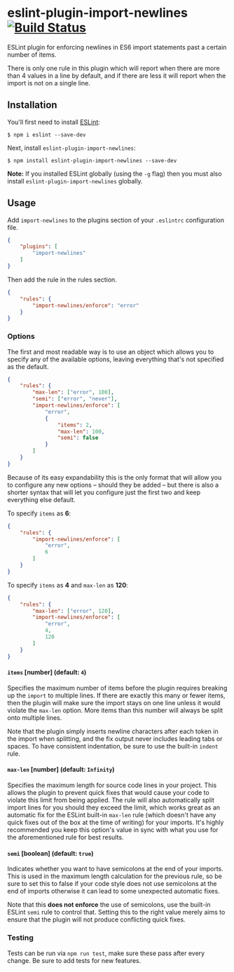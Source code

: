 # eslint-plugin-import-newlines  [![Build Status](https://travis-ci.com/SeinopSys/eslint-plugin-import-newlines.svg?branch=master)](https://travis-ci.com/SeinopSys/eslint-plugin-import-newlines)

ESLint plugin for enforcing newlines in ES6 import statements past a certain number of items.

There is only one rule in this plugin which will report when there are more than 4 values in a line by default, and if there are less it will report when the import is not on a single line.

## Installation

You'll first need to install [ESLint](http://eslint.org):

```
$ npm i eslint --save-dev
```

Next, install `eslint-plugin-import-newlines`:

```
$ npm install eslint-plugin-import-newlines --save-dev
```

**Note:** If you installed ESLint globally (using the `-g` flag) then you must also install `eslint-plugin-import-newlines` globally.

## Usage

Add `import-newlines` to the plugins section of your `.eslintrc` configuration file.

```json
{
    "plugins": [
        "import-newlines"
    ]
}
```

Then add the rule in the rules section.

```json
{
    "rules": {
        "import-newlines/enforce": "error"
    }
}
```

### Options

The first and most readable way is to use an object which allows you to specify any of the available options, leaving everything that's not specified as the default.

  ```json
  {
      "rules": {
          "max-len": ["error", 100],
          "semi": ["error", "never"],
          "import-newlines/enforce": [
              "error",
              {
                  "items": 2,
                  "max-len": 100,
                  "semi": false
              }
          ]
      }
  }
  ```

Because of its easy expandability this is the only format that will allow you to configure any new options &ndash; should they be added &ndash; but there is also a shorter syntax that will let you configure just the first two and keep everything else default.

To specify `items` as **6**:

  ```json
  {
      "rules": {
          "import-newlines/enforce": [
              "error",
              6
          ]
      }
  }
  ```

To specify `items` as **4** and `max-len` as **120**:

  ```json
  {
      "rules": {
          "max-len": ["error", 120],
          "import-newlines/enforce": [
              "error",
              4,
              120
          ]
      }
  }
  ```

#### `items` [number] (default: `4`)

Specifies the maximum number of items before the plugin requires breaking up the `import` to multiple lines. If there are exactly this many or fewer items, then the plugin will make sure the import stays on one line unless it would violate the `max-len` option. More items than this number will always be split onto multiple lines.

Note that the plugin simply inserts newline characters after each token in the import when splitting, and the fix output never includes leading tabs or spaces. To have consistent indentation, be sure to use the built-in `indent` rule.

#### `max-len` [number] (default: `Infinity`)

Specifies the maximum length for source code lines in your project. This allows the plugin to prevent quick fixes that would cause your code to violate this limit from being applied. The rule will also automatically split import lines for you should they exceed the limit, which works great as an automatic fix for the ESLint built-in `max-len` rule (which doesn't have any quick fixes out of the box at the time of writing) for your imports. It's highly recommended you keep this option's value in sync with what you use for the aforementioned rule for best results.

#### `semi` [boolean] (default: `true`)

Indicates whether you want to have semicolons at the end of your imports. This is used in the maximum length calculation for the previous rule, so be sure to set this to false if your code style does not use semicolons at the end of imports otherwise it can lead to some unexpected automatic fixes.

Note that this **does not enforce** the use of semicolons, use the built-in ESLint `semi` rule to control that. Setting this to the right value merely aims to ensure that the plugin will not produce conflicting quick fixes.

### Testing

Tests can be run via `npm run test`, make sure these pass after every change. Be sure to add tests for new features.
